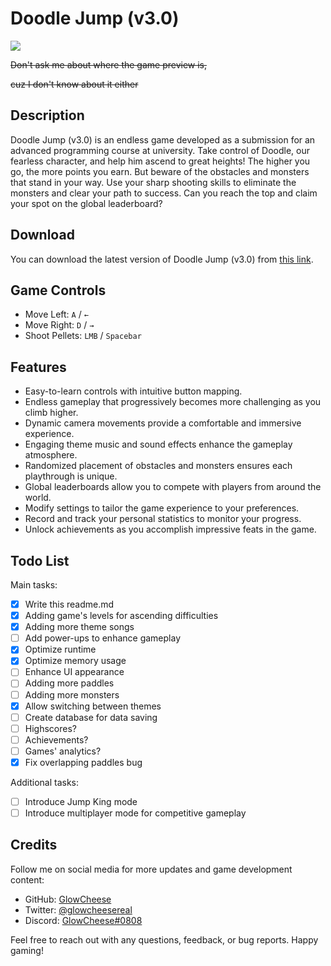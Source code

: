 # Doodle Jump (v3.0)

![](https://i.kym-cdn.com/photos/images/newsfeed/001/870/641/6c9.gif)

~~Don't ask me about where the game preview is,~~

~~cuz I don't know about it either~~

## Description
Doodle Jump (v3.0) is an endless game developed as a submission for an advanced programming course at university. Take control of Doodle, our fearless character, and help him ascend to great heights! The higher you go, the more points you earn. But beware of the obstacles and monsters that stand in your way. Use your sharp shooting skills to eliminate the monsters and clear your path to success. Can you reach the top and claim your spot on the global leaderboard?

## Download
You can download the latest version of Doodle Jump (v3.0) from [this link](https://ghostbin.me/645773fe3b8c5).

## Game Controls
- Move Left: `A` / `←`
- Move Right: `D` / `→`
- Shoot Pellets: `LMB` / `Spacebar`

## Features
- Easy-to-learn controls with intuitive button mapping.
- Endless gameplay that progressively becomes more challenging as you climb higher.
- Dynamic camera movements provide a comfortable and immersive experience.
- Engaging theme music and sound effects enhance the gameplay atmosphere.
- Randomized placement of obstacles and monsters ensures each playthrough is unique.
- Global leaderboards allow you to compete with players from around the world.
- Modify settings to tailor the game experience to your preferences.
- Record and track your personal statistics to monitor your progress.
- Unlock achievements as you accomplish impressive feats in the game.

## Todo List

Main tasks:
- [x] Write this readme.md
- [x] Adding game's levels for ascending difficulties
- [x] Adding more theme songs
- [ ] Add power-ups to enhance gameplay
- [x] Optimize runtime
- [x] Optimize memory usage
- [ ] Enhance UI appearance
- [ ] Adding more paddles
- [ ] Adding more monsters
- [x] Allow switching between themes
- [ ] Create database for data saving
- [ ] Highscores?
- [ ] Achievements?
- [ ] Games' analytics?
- [x] Fix overlapping paddles bug

Additional tasks:
- [ ] Introduce Jump King mode
- [ ] Introduce multiplayer mode for competitive gameplay

## Credits
Follow me on social media for more updates and game development content:
- GitHub: [GlowCheese](https://github.com/GlowCheese)
- Twitter: [@glowcheesereal](https://twitter.com/glowcheesereal)
- Discord: [GlowCheese#0808](http://discordapp.com/users/782124623910535188)

Feel free to reach out with any questions, feedback, or bug reports. Happy gaming!

